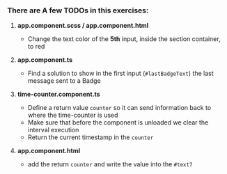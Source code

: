 ### There are A few TODOs in this exercises:

1. **app.component.scss / app.component.html**
    * Change the text color of the **5th** input, inside the section container, to red

2. **app.component.ts** 
    * Find a solution to show in the first input (`#lastBadgeText`) the last message sent to a Badge

3. **time-counter.component.ts** 
    * Define a return value `counter` so it can send information back to where the time-counter is used
    * Make sure that before the component is unloaded we clear the interval execution
    * Return the current timestamp in the `counter`

4. **app.component.html** 
    * add the return `counter` and write the value into the `#text7`